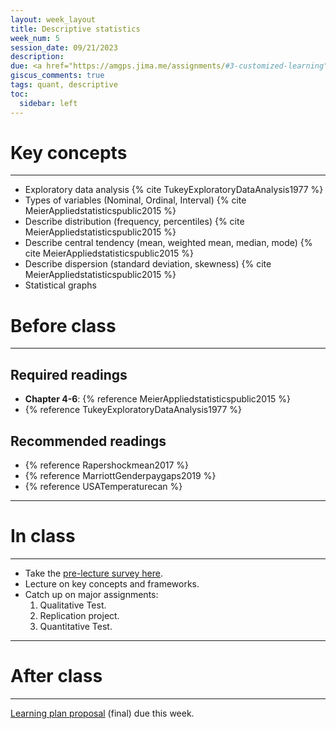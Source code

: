 ```yaml
---
layout: week_layout
title: Descriptive statistics
week_num: 5
session_date: 09/21/2023
description:
due: <a href="https://amgps.jima.me/assignments/#3-customized-learning">Learning plan proposal (final)</a>
giscus_comments: true
tags: quant, descriptive
toc:
  sidebar: left
---
```


# Key concepts
---

- Exploratory data analysis {% cite TukeyExploratoryDataAnalysis1977 %}
- Types of variables (Nominal, Ordinal, Interval) {% cite MeierAppliedstatisticspublic2015 %}
- Describe distribution (frequency, percentiles) {% cite MeierAppliedstatisticspublic2015 %}
- Describe central tendency (mean, weighted mean, median, mode) {% cite MeierAppliedstatisticspublic2015 %}
- Describe dispersion (standard deviation, skewness) {% cite MeierAppliedstatisticspublic2015 %}
- Statistical graphs
  
# Before class
---

## Required readings

- **Chapter 4-6**: {% reference MeierAppliedstatisticspublic2015 %}
- {% reference TukeyExploratoryDataAnalysis1977 %}

## Recommended readings

- {% reference Rapershockmean2017 %}
- {% reference MarriottGenderpaygaps2019 %}
- {% reference USATemperaturecan %}


---
# In class
---

- Take the [pre-lecture survey here](https://PollEv.com/surveys/i9TFIgt0nwkvmxuLePNwf/respond).
- Lecture on key concepts and frameworks.
- Catch up on major assignments:
  1. Qualitative Test.
  2. Replication project.
  3. Quantitative Test.

---
# After class
---

<a href="/assignments/#3-customized-learning">Learning plan proposal</a> (final) due this week.
